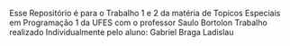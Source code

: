 Esse Repositório é para o Trabalho 1 e 2 da matéria de Topicos Especiais em Programação 1 da UFES
com o professor Saulo Bortolon
Trabalho realizado Individualmente pelo aluno: Gabriel Braga Ladislau